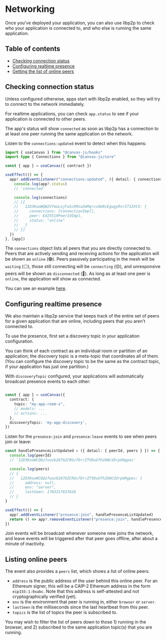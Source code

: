 # Networking

Once you've deployed your application, you can also use libp2p to check who your application is connected to,
and who else is running the same application.

## Table of contents

- [Checking connection status](#checking-connection-status)
- [Configuring realtime presence](#configuring-realtime-presence)
- [Getting the list of online peers](#listing-online-peers)

## Checking connection status

Unless configured otherwise, apps start with libp2p enabled, so they will try to connect to the network immediately.

For realtime applications, you can check `app.status` to see if your application is connected to other peers.

The app's status will show `connected` as soon as libp2p has a connection to at least one peer running the
same application on the network.

Listen to the `connections:updated` event to detect when this happens:

```ts
import { useCanvas } from "@canvas-js/hooks"
import type { Connections } from "@canvas-js/core"

const { app } = useCanvas({ contract })

useEffect(() => {
  app?.addEventListener("connections:updated", ({ detail: { connections } }) => {
    console.log(app?.status)
    // 'connected'

    console.log(connections)
    // [{
    //   12D3KooWQW2V7moLojFaScKMza3mMqrvvQm9cEgwgyRnr271Z4tX: {
    //     connections: [ConnectionImpl],
    //     peer: Ed25519PeerIdImpl,
    //     status: "online"
    //   }
    // }]
  })
}, [app])
```

The `connections` object lists all peers that you are directly connected to. Peers that are actively sending and receiving actions for the application will be shown as `online` (🟢). Peers passively participating in the mesh will be `waiting` (⚪️), those still connecting will be `connecting` (🟡), and unresponsive peers will be shown as `disconnected` (🔴). As long as at least one peer is `online`, the application will show as connected.

You can see an example [here](https://github.com/canvasxyz/canvas/blob/main/examples/chat/src/ConnectionStatus.tsx#L129).

## Configuring realtime presence

We also maintain a libp2p service that keeps track of the entire set of peers for a given application that are online,
including peers that you aren't connected to.

To use the presence, first set a discovery topic in your application configuration.

You can think of each contract as an individual room or partition of an application; the discovery topic is a meta-topic that coordinates all of them. (You can configure the discovery topic to be the same as the contract topic, if your application has just one partition.)

With `discoveryTopic` configured, your applications will automatically broadcast presence events to each other:

```ts

const { app } = useCanvas({
  contract: {
    topic: "my-app-room-x",
    // models: ...
    // actions: ...
  },
  discoveryTopic: 'my-app-discovery',
})
```

Listen for the `presence:join` and `presence:leave` events to see when peers join or leave:

```ts
const handlePresenceListUpdated = ({ detail: { peerId, peers } }) => {
  console.log(peerId)
  // '12D3KooWCQQz7uozb287GZCRGv7DrrZTVDuUfh2bNCd3rpUHgpes'

  console.log(peers)
  // {
  //   12D3KooWCQQz7uozb287GZCRGv7DrrZTVDuUfh2bNCd3rpUHgpes: {
  //     address: null,
  //     env: "server",
  //     lastSeen: 1703317637626
  // }
}

useEffect(() => {
  app?.addEventListener("presence:join", handlePresenceListUpdated)
  return () => app?.removeEventListener("presence:join", handlePresenceListUpdated)
})
```

Join events will be broadcast whenever someone new joins the network, and leave events
will be triggered after that peer goes offline, after about a minute of inactivity.

## Listing online peers

The event also provides a `peers` list, which shows a list of online peers:

- `address` is the public address of the user behind this online peer. For an Ethereum signer,
  this will be a CAIP-2 Ethereum address in the form `eip155:1:0xabc`. Note that this address is
  self-attested and not cryptographically verified (yet).
- `env` is the environment that peer is running in, either `browser` or `server`.
- `lastSeen` is the milliseconds since the last heartbeat from this peer.
- `topics` is the list of topics the peer is subscribed to.

You may wish to filter the list of peers down to those 1) running in the browser,
and 2) subscribed to the same application topic(s) that you are running.